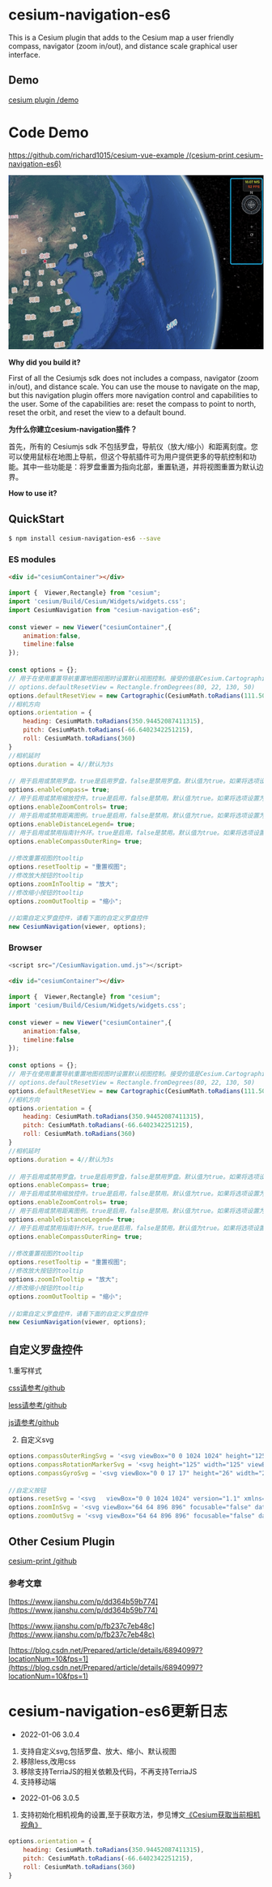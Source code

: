 # cesium-navigation-es6
This is a Cesium plugin that adds to the Cesium map a user friendly compass, navigator (zoom in/out), and
distance scale graphical user interface.


## Demo
[cesium plugin /demo](https://richard1015.github.io/cesium/)
# Code Demo

[https://github.com/richard1015/cesium-vue-example /(cesium-print,cesium-navigation-es6)](https://github.com/richard1015/cesium-vue-example/blob/master/src/components/CesiumViewer.vue)

![预览](https://github.com/richard1015/richard1015.github.io/blob/master/static/image/cesium-navigation-es6.png "demo.png")

**Why did you build it?**

First of all the Cesiumjs sdk does not includes a compass, navigator (zoom in/out), and distance scale. You can use the mouse to navigate on the map, but this navigation plugin offers more navigation control and capabilities to the user. Some of the capabilities are: reset the compass to point to north, reset the orbit, and
reset the view to a default bound.

**为什么你建立cesium-navigation插件？**

首先，所有的 Cesiumjs sdk 不包括罗盘，导航仪（放大/缩小）和距离刻度。您可以使用鼠标在地图上导航，但这个导航插件可为用户提供更多的导航控制和功能。其中一些功能是：将罗盘重置为指向北部，重置轨道，并将视图重置为默认边界。

**How to use it?**

## QuickStart

<!-- add docs here for user -->

```bash
$ npm install cesium-navigation-es6 --save
```
###  ES modules 
``` html
<div id="cesiumContainer"></div>
```

``` javascript
import {  Viewer,Rectangle} from "cesium";
import 'cesium/Build/Cesium/Widgets/widgets.css';
import CesiumNavigation from "cesium-navigation-es6";

const viewer = new Viewer("cesiumContainer",{
    animation:false,
    timeline:false
});

const options = {};
// 用于在使用重置导航重置地图视图时设置默认视图控制。接受的值是Cesium.Cartographic 和 Cesium.Rectangle.
// options.defaultResetView = Rectangle.fromDegrees(80, 22, 130, 50)
options.defaultResetView = new Cartographic(CesiumMath.toRadians(111.50623801848565), CesiumMath.toRadians(2.8997206760441205), 8213979.400955964)
//相机方向
options.orientation = {
    heading: CesiumMath.toRadians(350.94452087411315),
    pitch: CesiumMath.toRadians(-66.6402342251215),
    roll: CesiumMath.toRadians(360)
}
//相机延时
options.duration = 4//默认为3s

// 用于启用或禁用罗盘。true是启用罗盘，false是禁用罗盘。默认值为true。如果将选项设置为false，则罗盘将不会添加到地图中。
options.enableCompass= true;
// 用于启用或禁用缩放控件。true是启用，false是禁用。默认值为true。如果将选项设置为false，则缩放控件将不会添加到地图中。
options.enableZoomControls= true;
// 用于启用或禁用距离图例。true是启用，false是禁用。默认值为true。如果将选项设置为false，距离图例将不会添加到地图中。
options.enableDistanceLegend= true;
// 用于启用或禁用指南针外环。true是启用，false是禁用。默认值为true。如果将选项设置为false，则该环将可见但无效。
options.enableCompassOuterRing= true;

//修改重置视图的tooltip
options.resetTooltip = "重置视图";
//修改放大按钮的tooltip
options.zoomInTooltip = "放大";
//修改缩小按钮的tooltip
options.zoomOutTooltip = "缩小";

//如需自定义罗盘控件，请看下面的自定义罗盘控件
new CesiumNavigation(viewer, options);
```
### Browser

``` javascript
<script src="/CesiumNavigation.umd.js"></script>
```

``` html
<div id="cesiumContainer"></div>
```

``` javascript
import {  Viewer,Rectangle} from "cesium";
import 'cesium/Build/Cesium/Widgets/widgets.css';

const viewer = new Viewer("cesiumContainer",{
    animation:false,
    timeline:false
});

const options = {};
// 用于在使用重置导航重置地图视图时设置默认视图控制。接受的值是Cesium.Cartographic 和 Cesium.Rectangle.
// options.defaultResetView = Rectangle.fromDegrees(80, 22, 130, 50)
options.defaultResetView = new Cartographic(CesiumMath.toRadians(111.50623801848565), CesiumMath.toRadians(2.8997206760441205), 8213979.400955964)
//相机方向
options.orientation = {
    heading: CesiumMath.toRadians(350.94452087411315),
    pitch: CesiumMath.toRadians(-66.6402342251215),
    roll: CesiumMath.toRadians(360)
}
//相机延时
options.duration = 4//默认为3s

// 用于启用或禁用罗盘。true是启用罗盘，false是禁用罗盘。默认值为true。如果将选项设置为false，则罗盘将不会添加到地图中。
options.enableCompass= true;
// 用于启用或禁用缩放控件。true是启用，false是禁用。默认值为true。如果将选项设置为false，则缩放控件将不会添加到地图中。
options.enableZoomControls= true;
// 用于启用或禁用距离图例。true是启用，false是禁用。默认值为true。如果将选项设置为false，距离图例将不会添加到地图中。
options.enableDistanceLegend= true;
// 用于启用或禁用指南针外环。true是启用，false是禁用。默认值为true。如果将选项设置为false，则该环将可见但无效。
options.enableCompassOuterRing= true;

//修改重置视图的tooltip
options.resetTooltip = "重置视图";
//修改放大按钮的tooltip
options.zoomInTooltip = "放大";
//修改缩小按钮的tooltip
options.zoomOutTooltip = "缩小";

//如需自定义罗盘控件，请看下面的自定义罗盘控件
new CesiumNavigation(viewer, options);
```

## 自定义罗盘控件

1.重写样式

[css请参考/github](https://github.com/richard1015/cesium-navigation-es6/blob/master/test/test.css)

[less请参考/github](https://github.com/richard1015/cesium-navigation-es6/blob/master/test/test.less)

[js请参考/github](https://github.com/richard1015/cesium-navigation-es6/blob/master/test/index.js)

2. 自定义svg
```javascript
options.compassOuterRingSvg = '<svg viewBox="0 0 1024 1024" height="125" width="125"><path d="M510.994963 1021.989926C228.781827 1021.989926 0 793.208099 0 511.001284 0 228.775506 228.781827 0 510.994963 0c282.213136 0 510.994963 228.781827 510.994963 510.994963 0 282.213136-228.781827 510.994963-510.988642 510.994963z m2.168099-171.052247c186.544988 0 337.774617-151.22963 337.774617-337.774617 0-186.551309-151.22963-337.780938-337.774617-337.780939-186.551309 0-337.780938 151.22963-337.780939 337.780939 0 186.544988 151.22963 337.774617 337.780939 337.774617z"  ></path><path d="M818.529975 808.783012m-9.746963 0a9.746963 9.746963 0 1 0 19.493926 0 9.746963 9.746963 0 1 0-19.493926 0Z" fill="#FFFFFF" ></path><path d="M818.529975 224.123259m-9.746963 0a9.746963 9.746963 0 1 0 19.493926 0 9.746963 9.746963 0 1 0-19.493926 0Z" fill="#FFFFFF" ></path><path d="M194.888691 808.783012m-9.746963 0a9.746963 9.746963 0 1 0 19.493926 0 9.746963 9.746963 0 1 0-19.493926 0Z" fill="#FFFFFF" ></path><path d="M194.888691 224.123259m-9.746963 0a9.746963 9.746963 0 1 0 19.493926 0 9.746963 9.746963 0 1 0-19.493926 0Z" fill="#FFFFFF" ></path><path d="M536.854123 146.166519v-63.159309h-14.98074v38.97521l-29.139753-38.97521H478.561975v63.159309h15.069235v-38.886717l29.051259 38.886717zM906.227358 519.016296h58.469136v-5.12h-58.469136zM58.469136 519.016296h58.469136v-5.12H58.469136zM513.896296 906.227358v58.469136h5.12v-58.469136z" fill="#FFFFFF" ></path></svg>'
options.compassRotationMarkerSvg = '<svg height="125" width="125" viewBox="0 0 1024 1024" version="1.1" xmlns="http://www.w3.org/2000/svg"><g id="#000000fe"><path  opacity="1.00" d=" M 493.42 0.00 L 528.50 0.00 C 529.86 0.78 531.41 1.07 532.98 1.02 C 558.91 1.32 584.63 5.22 610.11 9.75 C 686.00 24.72 758.57 56.91 819.99 104.02 C 838.75 118.42 857.23 133.51 873.12 151.06 C 852.34 172.59 830.81 193.46 809.75 214.75 C 790.09 234.12 770.97 254.08 751.00 273.10 C 711.38 234.16 662.29 204.75 608.90 189.13 C 545.25 170.28 476.14 171.23 412.73 190.59 C 360.53 206.58 313.00 236.14 274.02 274.19 C 251.77 252.75 230.24 230.49 208.25 208.75 C 188.88 189.09 168.91 169.97 149.90 150.00 C 159.46 138.85 171.04 129.70 182.05 120.05 C 263.97 50.32 368.79 8.45 476.01 1.15 C 481.81 0.78 487.70 1.39 493.42 0.00 Z" /></g></svg>'
options.compassGyroSvg = '<svg viewBox="0 0 17 17" height="26" width="26"><g id="compass-inner" fill-rule="nonzero"><path d="M8.5,16.5 C4.081722,16.5 0.5,12.918278 0.5,8.5 C0.5,4.081722 4.081722,0.5 8.5,0.5 C12.918278,0.5 16.5,4.081722 16.5,8.5 C16.5,12.918278 12.918278,16.5 8.5,16.5 Z M8.5,15.5 C12.3659932,15.5 15.5,12.3659932 15.5,8.5 C15.5,4.63400675 12.3659932,1.5 8.5,1.5 C4.63400675,1.5 1.5,4.63400675 1.5,8.5 C1.5,12.3659932 4.63400675,15.5 8.5,15.5 Z" id="Oval-96"></path><path d="M9.92599835,7.09066832 C12.7122872,9.87695712 14.3709388,12.5452228 13.4497471,13.4664145 C12.5285555,14.3876061 9.86028979,12.7289545 7.074001,9.94266568 C4.2877122,7.15637688 2.62906055,4.48811119 3.55025221,3.56691953 C4.47144386,2.64572788 7.13970955,4.30437952 9.92599835,7.09066832 Z M9.21889157,7.7977751 C6.92836458,5.50724811 4.52075769,4.01062761 4.25735899,4.27402631 C3.99396029,4.53742501 5.49058078,6.9450319 7.78110778,9.2355589 C10.0716348,11.5260859 12.4792417,13.0227064 12.7426404,12.7593077 C13.0060391,12.495909 11.5094186,10.0883021 9.21889157,7.7977751 Z" id="Oval-96-Copy-2"></path><path d="M9.92599835,9.94266568 C7.13970955,12.7289545 4.47144386,14.3876061 3.55025221,13.4664145 C2.62906055,12.5452228 4.2877122,9.87695712 7.074001,7.09066832 C9.86028979,4.30437952 12.5285555,2.64572788 13.4497471,3.56691953 C14.3709388,4.48811119 12.7122872,7.15637688 9.92599835,9.94266568 Z M9.21889157,9.2355589 C11.5094186,6.9450319 13.0060391,4.53742501 12.7426404,4.27402631 C12.4792417,4.01062761 10.0716348,5.50724811 7.78110778,7.7977751 C5.49058078,10.0883021 3.99396029,12.495909 4.25735899,12.7593077 C4.52075769,13.0227064 6.92836458,11.5260859 9.21889157,9.2355589 Z" id="Oval-96-Copy-3"></path><path d="M15.1464466,1.1464466 L14.3453364,1.94755684 L13.9608692,2.33202401 L14.667976,3.03913077 L15.0524431,2.65466362 L15.8535534,1.8535534 L15.1464466,1.1464466 Z M2.29760014,13.995293 L1.85311902,14.4397742 L1.004311,15.2885822 L1.71141776,15.995689 L2.56022581,15.146881 L3.00470698,14.7023998 L2.29760014,13.995293 Z" id="Line"></path><circle id="Oval-432" cx="16" cy="1" r="1"></circle><circle id="Oval-432-Copy" cx="1" cy="16" r="1"></circle></g></svg>'

//自定义按钮
options.resetSvg = '<svg   viewBox="0 0 1024 1024" version="1.1" xmlns="http://www.w3.org/2000/svg"  width="20" height="20"><path d="M951.168 526.154a30 30 0 0 1-42.427 0c-0.044-0.045-0.081-0.1-0.125-0.14l-0.007 0.007-382.545-382.54a20 20 0 0 0-28.284 0l-382.545 382.54a30 30 0 1 1-42.426-42.426L476.567 79.837a50 50 0 0 1 70.71 0l403.758 403.758-0.006 0.006c0.045 0.045 0.094 0.082 0.139 0.126a30 30 0 0 1 0 42.427z m-770.246 15.877a29.992 29.992 0 0 1 29.987 29.75h0.013v307a20 20 0 0 0 20 20h137v-235a50 50 0 0 1 50-50h188a50 50 0 0 1 50 50v235h137a20 20 0 0 0 20-20V575.836a29.984 29.984 0 1 1 59.656-4.3c0 0.084-0.012 0.166-0.012 0.25h0.356v336.995a50 50 0 0 1-50 50h-227V693.365a20 20 0 0 0-20-20h-128a20 20 0 0 0-20 20v265.416h-227a50 50 0 0 1-50-50v-337h0.013a29.992 29.992 0 0 1 29.987-29.75z" p-id="2079"></path></svg>'
options.zoomInSvg = '<svg viewBox="64 64 896 896" focusable="false" data-icon="plus" width="20" height="20"  aria-hidden="true"><defs><style></style></defs><path d="M482 152h60q8 0 8 8v704q0 8-8 8h-60q-8 0-8-8V160q0-8 8-8z"></path><path d="M176 474h672q8 0 8 8v60q0 8-8 8H176q-8 0-8-8v-60q0-8 8-8z"></path></svg>'
options.zoomOutSvg = '<svg viewBox="64 64 896 896" focusable="false" data-icon="minus" width="20" height="20"  aria-hidden="true"><path d="M872 474H152c-4.4 0-8 3.6-8 8v60c0 4.4 3.6 8 8 8h720c4.4 0 8-3.6 8-8v-60c0-4.4-3.6-8-8-8z"></path></svg>'
```
## Other Cesium Plugin 
[cesium-print /github](https://github.com/richard1015/cesium-print)

### 参考文章
[https://www.jianshu.com/p/dd364b59b774](https://www.jianshu.com/p/dd364b59b774)  

[https://www.jianshu.com/p/fb237c7eb48c](https://www.jianshu.com/p/fb237c7eb48c)  

[https://blog.csdn.net/Prepared/article/details/68940997?locationNum=10&fps=1](https://blog.csdn.net/Prepared/article/details/68940997?locationNum=10&fps=1)

# cesium-navigation-es6更新日志
- 2022-01-06 3.0.4
1. 支持自定义svg,包括罗盘、放大、缩小、默认视图
2. 移除less,改用css
3. 移除支持TerriaJS的相关依赖及代码，不再支持TerriaJS
4. 支持移动端

- 2022-01-06 3.0.5
1. 支持初始化相机视角的设置,至于获取方法，参见博文[《Cesium获取当前相机视角》](https://blog.csdn.net/qq_19689967/article/details/122538505)

```javascript
options.orientation = {
    heading: CesiumMath.toRadians(350.94452087411315),
    pitch: CesiumMath.toRadians(-66.6402342251215),
    roll: CesiumMath.toRadians(360)
}
```
